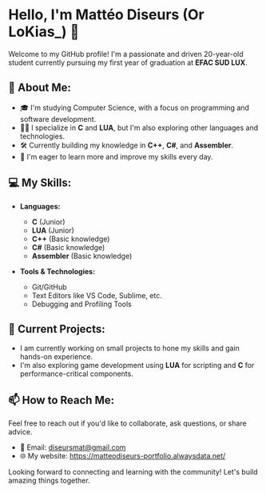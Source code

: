 # Hello, I'm Mattéo Diseurs (Or LoKias_) 👋

Welcome to my GitHub profile! I'm a passionate and driven 20-year-old student currently pursuing my first year of graduation at **EFAC SUD LUX**.

## 🌱 About Me:
- 🎓 I'm studying Computer Science, with a focus on programming and software development.
- 👨‍💻 I specialize in **C** and **LUA**, but I'm also exploring other languages and technologies.
- 🛠️ Currently building my knowledge in **C++**, **C#**, and **Assembler**.
- 🚀 I'm eager to learn more and improve my skills every day.

## 💻 My Skills:
- **Languages:**
  - **C** (Junior)
  - **LUA** (Junior)
  - **C++** (Basic knowledge)
  - **C#** (Basic knowledge)
  - **Assembler** (Basic knowledge)

- **Tools & Technologies:**
  - Git/GitHub
  - Text Editors like VS Code, Sublime, etc.
  - Debugging and Profiling Tools

## 🚀 Current Projects:
- I am currently working on small projects to hone my skills and gain hands-on experience.
- I'm also exploring game development using **LUA** for scripting and **C** for performance-critical components.

## 📫 How to Reach Me:
Feel free to reach out if you'd like to collaborate, ask questions, or share advice.
- 📧 Email: diseursmat@gmail.com
- 🌐 My website: https://matteodiseurs-portfolio.alwaysdata.net/

Looking forward to connecting and learning with the community! Let's build amazing things together.
